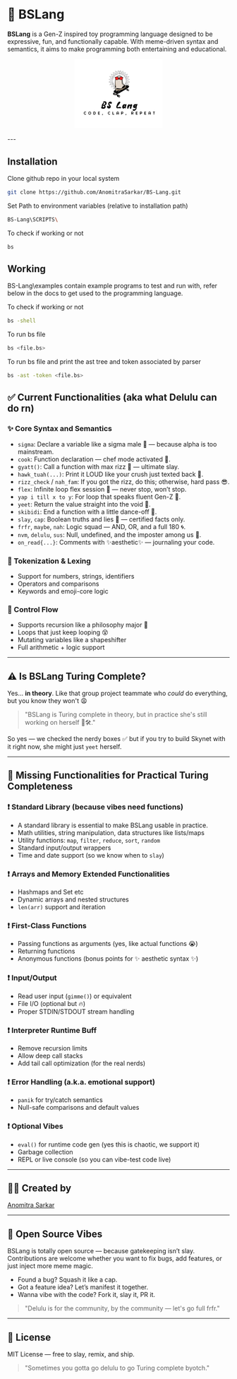 # 📜 BSLang

**BSLang** is a Gen-Z inspired toy programming language designed to be expressive, fun, and functionally capable. With meme-driven syntax and semantics, it aims to make programming both entertaining and educational.

<p align="center">
<img src="logo-bs-lang-main.png" alt="BSLang Logo" width="200"/>
</p>
---

## Installation

Clone github repo in your local system

```bash
git clone https://github.com/AnomitraSarkar/BS-Lang.git
```

Set Path to environment variables (relative to installation path)

```bash
BS-Lang\SCRIPTS\
```

To check if working or not

```bash
bs
```

## Working

BS-Lang\examples contain example programs to test and run with, refer below in the docs to get used to the programming language.

To check if working or not

```bash
bs -shell
```

To run bs file

```bash
bs <file.bs>
```

To run bs file and print the ast tree and token associated by parser

```bash
bs -ast -token <file.bs>
```

## ✅ Current Functionalities (aka what Delulu can do rn)

### ✨ Core Syntax and Semantics

- `sigma`: Declare a variable like a sigma male 🧠 — because alpha is too mainstream.
- `cook`: Function declaration — chef mode activated 🍳.
- `gyatt()`: Call a function with max rizz 👑 — ultimate slay.
- `hawk_tuah(...)`: Print it LOUD like your crush just texted back 📢.
- `rizz_check` / `nah_fam`: If you got the rizz, do this; otherwise, hard pass 😎.
- `flex`: Infinite loop flex session 💪 — never stop, won’t stop.
- `yap i till x to y`: For loop that speaks fluent Gen-Z 🧢.
- `yeet`: Return the value straight into the void 🚀.
- `skibidi`: End a function with a little dance-off 🎤.
- `slay`, `cap`: Boolean truths and lies 💅 — certified facts only.
- `frfr`, `maybe`, `nah`: Logic squad — AND, OR, and a full 180 🌀.
- `nvm`, `delulu`, `sus`: Null, undefined, and the imposter among us 🤨.
- `on_read{...}`: Comments with ✨aesthetic✨ — journaling your code.

### 🧠 Tokenization & Lexing

- Support for numbers, strings, identifiers
- Operators and comparisons
- Keywords and emoji-core logic

### 🔁 Control Flow

- Supports recursion like a philosophy major 🤯
- Loops that just keep looping 😵
- Mutating variables like a shapeshifter
- Full arithmetic + logic support

---

## ⚠️ Is BSLang Turing Complete?

Yes... **in theory**. Like that group project teammate who _could_ do everything, but you know they won't 😩

> "BSLang is Turing complete in theory, but in practice she's still working on herself 💅🛠️."

So yes — we checked the nerdy boxes ✅ but if you try to build Skynet with it right now, she might just `yeet` herself.

---

## 🔧 Missing Functionalities for Practical Turing Completeness

### ❗ Standard Library (because vibes need functions)

- A standard library is essential to make BSLang usable in practice.
- Math utilities, string manipulation, data structures like lists/maps
- Utility functions: `map`, `filter`, `reduce`, `sort`, `random`
- Standard input/output wrappers
- Time and date support (so we know when to `slay`)

### ❗ Arrays and Memory Extended Functionalities

- Hashmaps and Set etc
- Dynamic arrays and nested structures
- `len(arr)` support and iteration

### ❗ First-Class Functions

- Passing functions as arguments (yes, like actual functions 😭)
- Returning functions
- Anonymous functions (bonus points for ✨ aesthetic syntax ✨)

### ❗ Input/Output

- Read user input (`gimme()`) or equivalent
- File I/O (optional but 🔥)
- Proper STDIN/STDOUT stream handling

### ❗ Interpreter Runtime Buff

- Remove recursion limits
- Allow deep call stacks
- Add tail call optimization (for the real nerds)

### ❗ Error Handling (a.k.a. emotional support)

- `panik` for try/catch semantics
- Null-safe comparisons and default values

### ❗ Optional Vibes

- `eval()` for runtime code gen (yes this is chaotic, we support it)
- Garbage collection
- REPL or live console (so you can vibe-test code live)

---

## 👨‍💻 Created by

[Anomitra Sarkar](https://github.com/AnomitraSarkar)

---

## 🤝 Open Source Vibes

BSLang is totally open source — because gatekeeping isn’t slay. Contributions are welcome whether you want to fix bugs, add features, or just inject more meme magic.

- Found a bug? Squash it like a cap.
- Got a feature idea? Let’s manifest it together.
- Wanna vibe with the code? Fork it, slay it, PR it.

> "Delulu is for the community, by the community — let's go full frfr."

---

## 📄 License

MIT License — free to slay, remix, and ship.

> "Sometimes you gotta go delulu to go Turing complete byotch."
